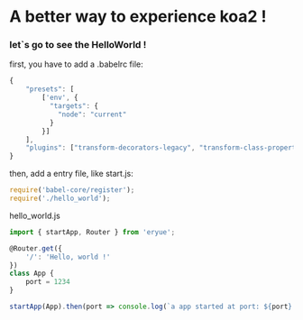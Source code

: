 # A better way to experience koa2 !
### let`s go to see the HelloWorld !

first, you have to add a .babelrc file:
``` javascript
{
    "presets": [
        ['env', {
          "targets": {
            "node": "current"
          }
        }]
    ],
    "plugins": ["transform-decorators-legacy", "transform-class-properties"]
}
```
then, add a entry file, like start.js:
``` javascript
require('babel-core/register');
require('./hello_world');
```
hello_world.js
``` javascript
import { startApp, Router } from 'eryue';

@Router.get({
	'/': 'Hello, world !'
})
class App {
	port = 1234
}

startApp(App).then(port => console.log(`a app started at port: ${port} !`));
```

